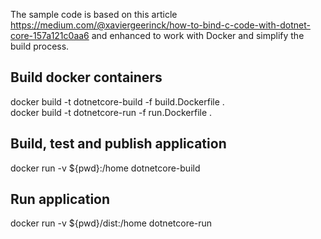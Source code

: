The sample code is based on this article https://medium.com/@xaviergeerinck/how-to-bind-c-code-with-dotnet-core-157a121c0aa6 and enhanced to work with Docker and simplify the build process.

<h2>Build docker containers</h2>

docker build -t dotnetcore-build -f build.Dockerfile .
<br/>
docker build -t dotnetcore-run -f run.Dockerfile .

<h2>Build, test and publish application</h2>

docker run -v ${pwd}:/home dotnetcore-build

<h2>Run application</h2>

docker run -v ${pwd}/dist:/home dotnetcore-run
